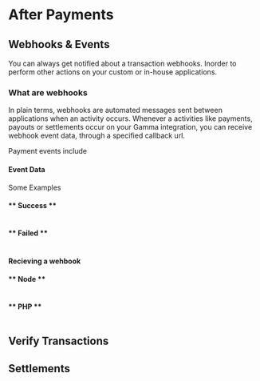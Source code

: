 # After Payments

## Webhooks & Events
You can always get notified about a transaction webhooks. Inorder to perform other actions on your custom or in-house applications.

### What are webhooks
In plain terms, webhooks are automated messages sent between applications when an activity occurs. Whenever a activities like payments, payouts or settlements occur on your Gamma integration, you can receive webhook event data, through a specified callback url.

Payment events include

#### Event Data 
Some Examples

<!-- tabs:start -->
#### ** Success **

```JSON

```
#### ** Failed **

```JSON

```
<!-- tabs:end -->

#### Recieving a wehbook
<!-- tabs:start -->
#### ** Node **

```Node

```
#### ** PHP **

```PHP

```
<!-- tabs:end -->

## Verify Transactions

## Settlements